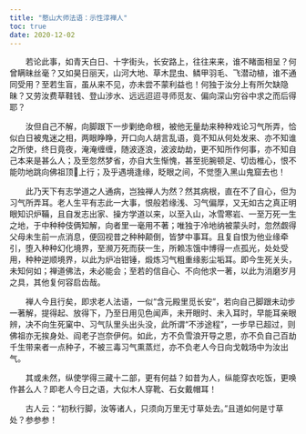 ```yaml
---
title: "憨山大师法语：示性淳禅人"
toc: true
date: 2020-12-02
---
```



　　若论此事，如青天白日、十字街头，长安路上，往往来来，谁不睹面相呈？何曾瞒昧丝毫？又如昊日丽天，山河大地、草木昆虫、鳞甲羽毛、飞潜动植，谁不通同受用？至若生盲，虽从来不见，亦未尝不蒙利益也！何独于汝分上有所欠缺隐昧？又劳汝费草鞋钱、登山涉水、远远迢迢寻师觅友、偏向深山穷谷中求之而后得耶？

　　汝但自己不解，向脚跟下一步剿绝命根，被他无量劫来种种戏论习气所弄，恰似白日被鬼迷之相，两眼睁睁，开口向人胡言乱语，竟不知从何处发来、亦不知谁之所使，终日竟夜，淹淹缠缠，随波逐浪，波波劫劫，更不知所作何事，亦不知自己本来是甚么人；及至忽然梦省，亦自大生惭愧，甚至扼腕顿足、切齿椎心，恨不能叻地跳向佛祖顶𩕳上行；及乎遇境逢缘，眨眼之间，不觉堕入黑山鬼窟去也！

　　此乃天下有志学道之人通病，岂独禅人为然？然其病根，直在不了自心，但为习气所弄耳。老人生平有志此一大事，恨般若缘浅、习气偏厚，又无如古之真正明眼知识炉鞴，且自发志出家、操方学道以来，以至入山，冰雪寒岩、一至万死一生之地，于中种种伎俩知解，向者里一毫用不著；唯独于冷地纳被蒙头时，忽然觑得父母未生前一点消息，便回视昔之种种颠倒，皆梦中事耳。且复自恨为他业缘牵引，堕入种种幻化境界，至濒万死而获一生，所赖冻饿中博得一点孤光，处处受用，种种逆顺境界，以此为炉冶钳锤，煅炼习气粗重缘影尘垢耳。即今生死关头，未知何如；禅道佛法，未必能会；至若的信自心、不向他求一著，以此为消磨岁月之具，其他复何容启齿哉。

　　禅人今且行矣，即求老人法语，一似“含元殿里觅长安”，若向自己脚跟未动步一著解，提得起、放得下，乃至日用见色闻声，未开眼时、未入耳时，早能耳亲眼辨，决不向生死窠中、习气队里头出头没，此所谓“不涉途程”，一步早已超过，则佛祖亦无挨身处、阎老子岂奈伊何。如此，方不负雪浪开导之恩，亦不负自己百劫千生带来者一点种子，不被三毒习气熏蒸烂，亦不负老人今日向戈戟场中为汝出气。

　　其或未然，纵使学得三藏十二部，更有何益？如昔为人，纵能穿衣吃饭，更唤作甚么人？即老人今日之语，大似木人穿靴、石女戴帽耳！

　　古人云：“初秋行脚，汝等诸人，只须向万里无寸草处去。”且道如何是寸草处？参参参！